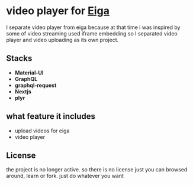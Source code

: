 # video player for  [Eiga](https://github.com/agmyomyat/eiga)
I separate video player from eiga because at that time i was inspired by some of video streaming used iframe embedding so I  separated video player and video uploading as its own project.
## Stacks

- **Material-UI**
- **GraphQL**
-  **graphql-request**
- **Nextjs**
- **plyr**

## what feature it includes

- upload videos for eiga
- video player 

## License

the project is no longer active. so there is no license just you can browsed around, learn or fork. just do whatever you want
